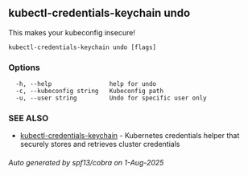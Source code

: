 ## kubectl-credentials-keychain undo

This makes your kubeconfig insecure!

```
kubectl-credentials-keychain undo [flags]
```

### Options

```
  -h, --help                help for undo
  -c, --kubeconfig string   Kubeconfig path
  -u, --user string         Undo for specific user only
```

### SEE ALSO

* [kubectl-credentials-keychain](kubectl-credentials-keychain.md)	 - Kubernetes credentials helper that securely stores and retrieves cluster credentials

###### Auto generated by spf13/cobra on 1-Aug-2025
